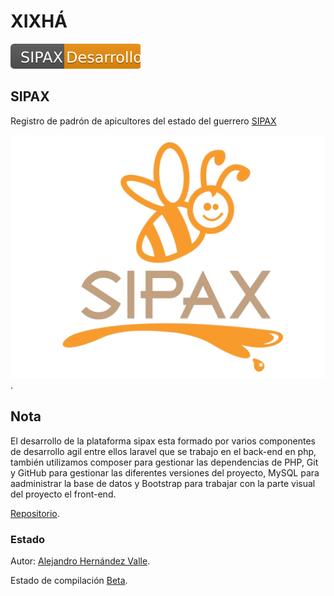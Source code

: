 # XIXHÁ
![Desarrollo](https://github.com/NaviBlock/xixha/blob/toor/public/img/svg/code.svg)

## SIPAX 
Registro de padrón de apicultores del estado del guerrero [SIPAX](http://sipax.xixha.com/login)

![Screenshot](https://github.com/NaviBlock/xixha/blob/toor/public/img/sipaxQ.png).

## Nota
El desarrollo de la plataforma sipax esta formado por varios componentes de desarrollo agil entre ellos laravel que se trabajo en el back-end en php, también utilizamos composer para gestionar las dependencias de PHP, Git y GitHub para gestionar las diferentes versiones del proyecto, MySQL para aadministrar la base de datos y Bootstrap para trabajar con la parte visual del proyecto el front-end.

[Repositorio](https://github.com/NaviBlock/xixha).

### Estado
Autor: [Alejandro Hernández Valle](https://github.com/alejandrohernandezvalle).

Estado de compilación [Beta](#).